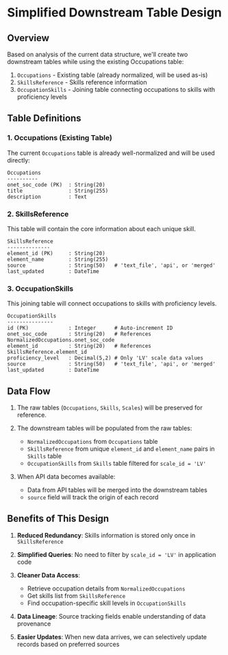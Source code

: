 # Simplified Downstream Table Design

## Overview

Based on analysis of the current data structure, we'll create two downstream tables while using the existing Occupations table:

1. `Occupations` - Existing table (already normalized, will be used as-is)
2. `SkillsReference` - Skills reference information 
3. `OccupationSkills` - Joining table connecting occupations to skills with proficiency levels

## Table Definitions

### 1. Occupations (Existing Table)

The current `Occupations` table is already well-normalized and will be used directly:

```
Occupations
----------
onet_soc_code (PK)  : String(20)
title               : String(255)
description         : Text
```

### 2. SkillsReference

This table will contain the core information about each unique skill.

```
SkillsReference
--------------
element_id (PK)     : String(20)
element_name        : String(255)
source              : String(50)   # 'text_file', 'api', or 'merged'
last_updated        : DateTime
```

### 3. OccupationSkills

This joining table will connect occupations to skills with proficiency levels.

```
OccupationSkills
---------------
id (PK)             : Integer      # Auto-increment ID
onet_soc_code       : String(20)   # References NormalizedOccupations.onet_soc_code
element_id          : String(20)   # References SkillsReference.element_id
proficiency_level   : Decimal(5,2) # Only 'LV' scale data values
source              : String(50)   # 'text_file', 'api', or 'merged'
last_updated        : DateTime
```

## Data Flow

1. The raw tables (`Occupations`, `Skills`, `Scales`) will be preserved for reference.

2. The downstream tables will be populated from the raw tables:
   - `NormalizedOccupations` from `Occupations` table
   - `SkillsReference` from unique `element_id` and `element_name` pairs in `Skills` table
   - `OccupationSkills` from `Skills` table filtered for `scale_id = 'LV'`

3. When API data becomes available:
   - Data from API tables will be merged into the downstream tables
   - `source` field will track the origin of each record

## Benefits of This Design

1. **Reduced Redundancy**: Skills information is stored only once in `SkillsReference`

2. **Simplified Queries**: No need to filter by `scale_id = 'LV'` in application code

3. **Cleaner Data Access**: 
   - Retrieve occupation details from `NormalizedOccupations`
   - Get skills list from `SkillsReference`
   - Find occupation-specific skill levels in `OccupationSkills`

4. **Data Lineage**: Source tracking fields enable understanding of data provenance

5. **Easier Updates**: When new data arrives, we can selectively update records based on preferred sources 
